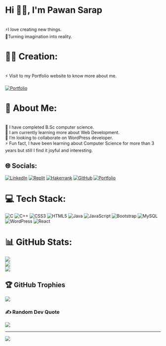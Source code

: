 
# Hi 👋🏻, I'm Pawan Sarap <br>
<br>⚡I love creating new things. <br>
🚀Turning imagination into reality. <br>
# 👨‍💻 Creation: 
<br>⚡ Visit to my Portfolio website to know more about me. <br><br>
 [![Portfolio](https://img.shields.io/badge/Portfolio-%23E34F26.svg?logo=Twitch&logoColor=white)](https://portfolio2916.000webhostapp.com/) 
# 💫 About Me:
<br> 🌱 I have completed  B.Sc computer science. <br> 💞️ I am currently learning more about Web Development. <br>💞️ I’m looking to collaborate on WordPress developer. <br>⚡ Fun fact, I have been learning about Computer Science for more than 3 years but still I find it joyful and interesting.<br>    


## 🌐 Socials:
[![LinkedIn](https://img.shields.io/badge/LinkedIn-%230077B5.svg?logo=linkedin&logoColor=white)](https://linkedin.com/in/https://www.linkedin.com/in/pawan-sarap-872694252/) 
[![Replit](https://img.shields.io/badge/Replit-%23E34F26.svg?logo=Replit&logoColor=white)](https://replit.com/@pawansarap/)
[![Hakerrank](https://img.shields.io/badge/-Hackerrank-2EC866?logo=HackerRank&logoColor=white)](https://www.hackerrank.com/pawansarap519?hr_r=1)
[![GitHub](https://img.shields.io/badge/GitHub-%23000000.svg?logo=GitHub&logoColor=white)](https://github.com/pawansarap/)
[![Portfolio](https://img.shields.io/badge/Portfolio-%23E34F26.svg?logo=Twitch&logoColor=white)](https://portfolio2916.000webhostapp.com/)

 

# 💻 Tech Stack:
![C](https://img.shields.io/badge/c-%2300599C.svg?style=for-the-badge&logo=c&logoColor=white) ![C++](https://img.shields.io/badge/c++-%2300599C.svg?style=for-the-badge&logo=c%2B%2B&logoColor=white) ![CSS3](https://img.shields.io/badge/css3-%231572B6.svg?style=for-the-badge&logo=css3&logoColor=white) ![HTML5](https://img.shields.io/badge/html5-%23E34F26.svg?style=for-the-badge&logo=html5&logoColor=white) ![Java](https://img.shields.io/badge/java-%23ED8B00.svg?style=for-the-badge&logo=java&logoColor=white) ![JavaScript](https://img.shields.io/badge/javascript-%23323330.svg?style=for-the-badge&logo=javascript&logoColor=%23F7DF1E) ![Bootstrap](https://img.shields.io/badge/bootstrap-%23563D7C.svg?style=for-the-badge&logo=bootstrap&logoColor=white) ![MySQL](https://img.shields.io/badge/mysql-%2300f.svg?style=for-the-badge&logo=mysql&logoColor=white) ![WordPress](https://img.shields.io/badge/wordpress-%23009639.svg?style=for-the-badge&logo=wordpress&logoColor=white) ![React](https://img.shields.io/badge/react-%23ED8B00.svg?style=for-the-badge&logo=react&logoColor=white)
# 📊 GitHub Stats:
![](https://github-readme-stats.vercel.app/api?username=pawansarap&theme=dark&hide_border=false&include_all_commits=true&count_private=false)<br/>
![](https://github-readme-streak-stats.herokuapp.com/?user=pawansarap&theme=dark&hide_border=false)<br/>
![](https://github-readme-stats.vercel.app/api/top-langs/?username=pawansarap&theme=dark&hide_border=false&include_all_commits=true&count_private=false&layout=compact)

## 🏆 GitHub Trophies
![](https://github-profile-trophy.vercel.app/?username=pawansarap&theme=onestar&no-frame=false&no-bg=false&margin-w=4)

### ✍️ Random Dev Quote
![](https://quotes-github-readme.vercel.app/api?type=horizontal&theme=radical)

---
[![](https://visitcount.itsvg.in/api?id=pawansarap&icon=0&color=0)](https://visitcount.itsvg.in)

<!-- Proudly created with GPRM ( https://gprm.itsvg.in ) -->
